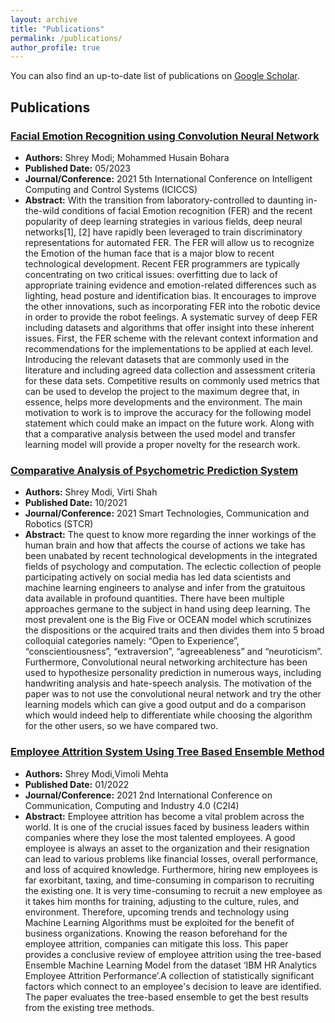 ```yaml
---
layout: archive
title: "Publications"
permalink: /publications/
author_profile: true
---
```




You can also find an up-to-date list of publications on <a href="https://scholar.google.com/citations?user%253DmfmrJUYAAAAJ%2526hl%253Den"> Google Scholar</a>.

## Publications

### [Facial Emotion Recognition using Convolution Neural Network](https://ieeexplore.ieee.org/abstract/document/9432156)
* **Authors:** Shrey Modi; Mohammed Husain Bohara
* **Published Date:** 05/2023
* **Journal/Conference:** 2021 5th International Conference on Intelligent Computing and Control Systems (ICICCS)
* **Abstract:** With the transition from laboratory-controlled to daunting in-the-wild conditions of facial Emotion recognition (FER) and the recent popularity of deep learning strategies in various fields, deep neural networks[1], [2] have rapidly been leveraged to train discriminatory representations for automated FER. The FER will allow us to recognize the Emotion of the human face that is a major blow to recent technological development. Recent FER programmers are typically concentrating on two critical issues: overfitting due to lack of appropriate training evidence and emotion-related differences such as lighting, head posture and identification bias. It encourages to improve the other innovations, such as incorporating FER into the robotic device in order to provide the robot feelings. A systematic survey of deep FER including datasets and algorithms that offer insight into these inherent issues. First, the FER scheme with the relevant context information and recommendations for the implementations to be applied at each level. Introducing the relevant datasets that are commonly used in the literature and including agreed data collection and assessment criteria for these data sets. Competitive results on commonly used metrics that can be used to develop the project to the maximum degree that, in essence, helps more developments and the environment. The main motivation to work is to improve the accuracy for the following model statement which could make an impact on the future work. Along with that a comparative analysis between the used model and transfer learning model will provide a proper novelty for the research work.

### [ Comparative Analysis of Psychometric Prediction System](https://ieeexplore.ieee.org/abstract/document/9588950)
* **Authors:** Shrey Modi, Virti Shah
* **Published Date:** 10/2021
* **Journal/Conference:** 2021 Smart Technologies, Communication and Robotics (STCR)
* **Abstract:** The quest to know more regarding the inner workings of the human brain and how that affects the course of actions we take has been unabated by recent technological developments in the integrated fields of psychology and computation. The eclectic collection of people participating actively on social media has led data scientists and machine learning engineers to analyse and infer from the gratuitous data available in profound quantities. There have been multiple approaches germane to the subject in hand using deep learning. The most prevalent one is the Big Five or OCEAN model which scrutinizes the dispositions or the acquired traits and then divides them into 5 broad colloquial categories namely: “Open to Experience”, “conscientiousness”, “extraversion”, “agreeableness” and “neuroticism”. Furthermore, Convolutional neural networking architecture has been used to hypothesize personality prediction in numerous ways, including handwriting analysis and hate-speech analysis. The motivation of the paper was to not use the convolutional neural network and try the other learning models which can give a good output and do a comparison which would indeed help to differentiate while choosing the algorithm for the other users, so we have compared two.

### [Employee Attrition System Using Tree Based Ensemble Method](https://ieeexplore.ieee.org/abstract/document/9689398)
* **Authors:** Shrey Modi,Vimoli Mehta
* **Published Date:** 01/2022
* **Journal/Conference:** 2021 2nd International Conference on Communication, Computing and Industry 4.0 (C2I4)
* **Abstract:** Employee attrition has become a vital problem across the world. It is one of the crucial issues faced by business leaders within companies where they lose the most talented employees. A good employee is always an asset to the organization and their resignation can lead to various problems like financial losses, overall performance, and loss of acquired knowledge. Furthermore, hiring new employees is far exorbitant, taxing, and time-consuming in comparison to recruiting the existing one. It is very time-consuming to recruit a new employee as it takes him months for training, adjusting to the culture, rules, and environment. Therefore, upcoming trends and technology using Machine Learning Algorithms must be exploited for the benefit of business organizations. Knowing the reason beforehand for the employee attrition, companies can mitigate this loss. This paper provides a conclusive review of employee attrition using the tree-based Ensemble Machine Learning Model from the dataset ‘IBM HR Analytics Employee Attrition Performance’.A collection of statistically significant factors which connect to an employee's decision to leave are identified. The paper evaluates the tree-based ensemble to get the best results from the existing tree methods.

<!-- Add more publications as needed -->
